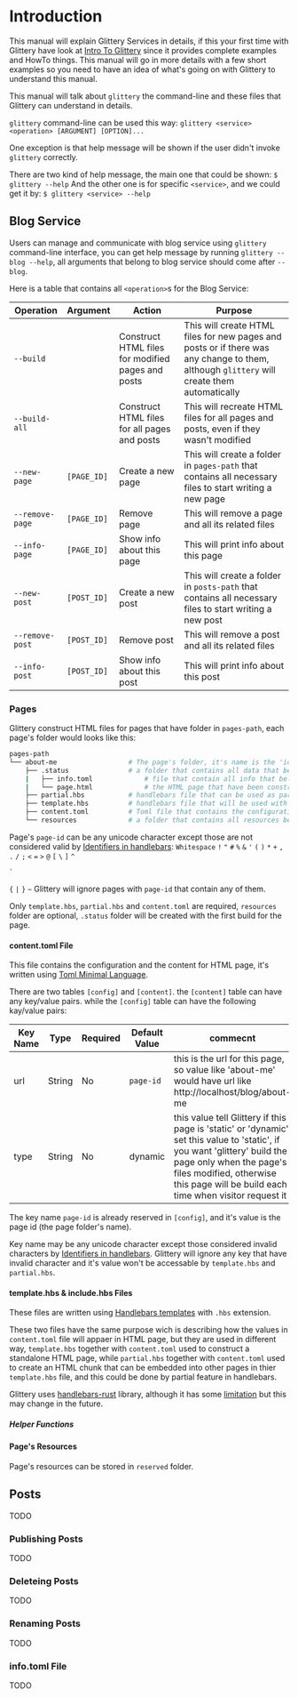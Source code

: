 # Introduction
This manual will explain Glittery Services in details, if this your first time with Glittery have look at
[Intro To Glittery](./Intro-To-Glittery) since it provides complete examples and HowTo things. This manual will go in
more details with a few short examples so you need to have an idea of what's going on with Glittery to understand this
manual.

This manual will talk about `glittery` the command-line and these files that Glittery can understand in details.

`glittery` command-line can be used this way:
`glittery <service> <operation> [ARGUMENT] [OPTION]...`

One exception is that help message will be shown if the user didn't invoke `glittery` correctly.

There are two kind of help message, the main one that could be shown:
`$ glittery --help`
And the other one is for specific `<service>`, and we could get it by:
`$ glittery <service> --help`

## Blog Service
Users can manage and communicate with blog service using `glittery` command-line interface, you can get help message by
running `glittery --blog --help`, all arguments that belong to blog service should come after `--blog`.

Here is a table that contains all `<operation>`s for the Blog Service:

| Operation       | Argument    | Action                                            | Purpose                                                                                                                                    |
|-----------------|-------------|---------------------------------------------------|--------------------------------------------------------------------------------------------------------------------------------------------|
| `--build`       |             | Construct HTML files for modified pages and posts | This will create HTML files for new pages and posts or if there was any change to them, although `glittery` will create them automatically |
| `--build-all`   |             | Construct HTML files for all pages and posts      | This will recreate HTML files for all pages and posts, even if they wasn't modified                                                        |
| `--new-page`    | `[PAGE_ID]` | Create a new page                                 | This will create a folder in `pages-path` that contains all necessary files to start writing a new page                                    |
| `--remove-page` | `[PAGE_ID]` | Remove page                                       | This will remove a page and all its related files                                                                                          |
| `--info-page`   | `[PAGE_ID]` | Show info about this page                         | This will print info about this page                                                                                                       |
| `--new-post`    | `[POST_ID]` | Create a new post                                 | This will create a folder in `posts-path` that contains all necessary files to start writing a new post                                    |
| `--remove-post` | `[POST_ID]` | Remove post                                       | This will remove a post and all its related files                                                                                          |
| `--info-post`   | `[POST_ID]` | Show info about this post                         | This will print info about this post                                                                                                       |

### Pages
Glittery construct HTML files for pages that have folder in `pages-path`, each page's folder would looks like this:
``` sh
pages-path
└── about-me                  # The page's folder, it's name is the 'id' for this page
    ├── .status               # a folder that contains all data that belong to this page
    |   ├── info.toml             # file that contain all info that belong to this page
    |   └── page.html             # the HTML page that have been constructed from 'content.toml' and 'template.hbs'
    ├── partial.hbs           # handlebars file that can be used as partial in other 'template.hbs' files
    ├── template.hbs          # handlebars file that will be used with content.toml to construct HTML page
    ├── content.toml          # Toml file that contains the configuration for HTML page and its content
    └── resources             # a folder that contains all resources belong to this page
```

Page's `page-id` can be any unicode character except those are not considered valid by
[Identifiers in handlebars](https://handlebarsjs.com/expressions.html):
`Whitespace` `!` `"` `#` `%` `&` `'` `(` `)` `*` `+` `,` `.` `/` `;` `<` `=` `>` `@` `[` `\` `]` `^`
```
`
```
`{` `|` `}` `~`
Glittery will ignore pages with `page-id` that contain any of them.

Only `template.hbs`, `partial.hbs` and `content.toml` are required, `resources` folder are optional, `.status` folder will
be created with the first build for the page.

#### content.toml File
This file contains the configuration and the content for HTML page, it's written using
[Toml Minimal Language](https://github.com/toml-lang/toml).

There are two tables `[config]` and `[content]`. the `[content]` table can have any key/value pairs. while the
`[config]` table can have the following kay/value pairs:

| Key Name | Type   | Required | Default Value | commecnt                                                                                                                                                                                                                                   |
|----------|--------|----------|---------------|--------------------------------------------------------------------------------------------------------------------------------------------------------------------------------------------------------------------------------------------|
| url      | String | No       | `page-id`     | this is the url for this page, so value like 'about-me' would have url like http://localhost/blog/about-me                                                                                                                                 |
| type     | String | No       | dynamic       | this value tell Glittery if this page is 'static' or 'dynamic', set this value to 'static', if you want 'glittery' build the page only when the page's files modified, otherwise this page will be build each time when visitor request it |

The key name `page-id` is already reserved in `[config]`, and it's value is the page id (the page folder's name).

Key name may be any unicode character except those considered invalid characters by [Identifiers in
handlebars](https://handlebarsjs.com/expressions.html). Glittery will ignore any key that have
invalid character and it's value won't be accessable by `template.hbs` and `partial.hbs`.

#### template.hbs & include.hbs Files
These files are written using [Handlebars templates](https://handlebarsjs.com/) with `.hbs` extension.

These two files have the same purpose wich is describing how the values in `content.toml` file will appaer in HTML page,
but they are used in different way, `template.hbs` together with `content.toml` used to construct a standalone HTML page,
while `partial.hbs` together with `content.toml` used to create an HTML chunk that can be embedded into other pages
in thier `template.hbs` file, and this could be done by partial feature in handlebars.

Glittery uses [handlebars-rust](https://github.com/sunng87/handlebars-rust) library, although it has some
[limitation](https://github.com/sunng87/handlebars-rust#limitations) but this may change in the future.

##### Helper Functions

#### Page's Resources
Page's resources can be stored in `reserved` folder.

## Posts
TODO

### Publishing Posts
TODO

### Deleteing Posts
TODO

### Renaming Posts
TODO

### info.toml File
TODO


